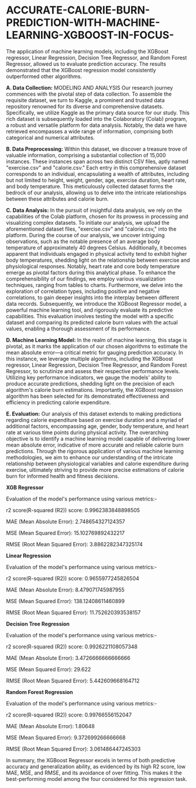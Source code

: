 # ACCURATE-CALORIE-BURN-PREDICTION-WITH-MACHINE-LEARNING-XGBOOST-IN-FOCUS-
The application of machine learning models, including the XGBoost regressor, Linear Regression,  Decision Tree Regressor, and Random Forest Regressor, allowed us to evaluate prediction accuracy. The results  demonstrated that the XGBoost regression model consistently outperformed other algorithms.

**A. Data Collection:** 
MODELING AND ANALYSIS 
Our research journey commences with the pivotal step of data collection. To assemble the requisite dataset, we 
turn to Kaggle, a prominent and trusted data repository renowned for its diverse and comprehensive datasets. 
Specifically, we utilize Kaggle as the primary data source for our study. This rich dataset is subsequently loaded 
into the Colaboratory (Colab) program, a robust and versatile platform for data analysis. Notably, the data we 
have retrieved encompasses a wide range of information, comprising both categorical and numerical attributes. 

**B. Data Preprocessing:** 
Within this dataset, we discover a treasure trove of valuable information, comprising a substantial collection of 
15,000 instances. These instances span across two distinct CSV files, aptly named "exercise.csv" and 
"calorie.csv." Each entry in this comprehensive dataset corresponds to an individual, encapsulating a wealth of 
attributes, including but not limited to height, weight, gender, age, exercise duration, heart rate, and body 
temperature. This meticulously collected dataset forms the bedrock of our analysis, allowing us to delve into 
the intricate relationships between these attributes and calorie burn. 

**C. Data Analysis:** 
In the pursuit of insightful data analysis, we rely on the capabilities of the Colab platform, chosen for its 
prowess in processing and visualizing complex datasets. To initiate our analysis, we upload the aforementioned 
dataset files, "exercise.csv" and "calorie.csv," into the platform. During the course of our analysis, we uncover 
intriguing observations, such as the notable presence of an average body temperature of approximately 40 
degrees Celsius. Additionally, it becomes apparent that individuals engaged in physical activity tend to exhibit 
higher body temperatures, shedding light on the relationship between exercise and physiological responses. 
Notably, heart rate and core body temperature emerge as pivotal factors during this analytical phase. To 
enhance the comprehensibility of our findings, we employ various visualization techniques, ranging from tables 
to charts. Furthermore, we delve into the exploration of correlation types, including positive and negative 
correlations, to gain deeper insights into the interplay between different data records. Subsequently, we 
introduce the XGBoost Regressor model, a powerful machine learning tool, and rigorously evaluate its 
predictive capabilities. This evaluation involves testing the model with a specific dataset and comparing its 
predicted calorie burn values with the actual values, enabling a thorough assessment of its performance. 

**D. Machine Learning Model:** 
In the realm of machine learning, this stage is pivotal, as it marks the application of our chosen algorithms to 
estimate the mean absolute error—a critical metric for gauging prediction accuracy. In this instance, we 
leverage multiple algorithms, including the XGBoost regressor, Linear Regression, Decision Tree Regressor, and 
Random Forest Regressor, to scrutinize and assess their respective performance levels. Utilizing key 
performance indicators, we gauge the models' ability to produce accurate predictions, shedding light on the 
precision of each algorithm's calorie burn estimations. Importantly, the XGBoost regression algorithm has been 
selected for its demonstrated effectiveness and efficiency in predicting calorie expenditure. 

**E. Evaluation:** 
Our analysis of this dataset extends to making predictions regarding calorie expenditure based on exercise 
duration and a myriad of additional factors, encompassing age, gender, body temperature, and heart rate at 
various time points during physical activity. The overarching objective is to identify a machine learning model 
capable of delivering lower mean absolute error, indicative of more accurate and reliable calorie burn 
predictions. Through the rigorous application of various machine learning methodologies, we aim to enhance 
our understanding of the intricate relationship between physiological variables and calorie expenditure during 
exercise, ultimately striving to provide more precise estimations of calorie burn for informed health and fitness 
decisions.


**XGB Regressor** 

Evaluation of the model's performance using various metrics:- 

r2 score(R-squared (R2)) score: 0.9962383848898505 

MAE (Mean Absolute Error): 2.748654327124357 

MSE (Mean Squared Error): 15.102769892432217 

RMSE (Root Mean Squared Error): 3.8862282347325174 

**Linear Regression** 

Evaluation of the model's performance using various metrics:-

r2 score(R-squared (R2)) score: 0.9655977245826504 

MAE (Mean Absolute Error): 8.479071745987955 

MSE (Mean Squared Error): 138.12408611460899 

RMSE (Root Mean Squared Error): 11.752620393538157 

**Decision Tree Regression**

Evaluation of the model's performance using various metrics:- 

r2 score(R-squared (R2)) score: 0.9926221108057348 

MAE (Mean Absolute Error): 3.4726666666666666 

MSE (Mean Squared Error): 29.622

RMSE (Root Mean Squared Error): 5.442609668164712 

**Random Forest Regression**

Evaluation of the model's performance using various metrics:- 

r2 score(R-squared (R2)) score: 0.99766556152047 

MAE (Mean Absolute Error): 1.80648 

MSE (Mean Squared Error): 9.372699266666668 

RMSE (Root Mean Squared Error): 3.061486447245303 



In summary, the XGBoost Regressor excels in terms of both predictive accuracy and generalization ability, as evidenced by its high R2 score, low MAE, MSE, and RMSE, and its avoidance of over fitting. This makes it the best-performing model among the four considered for this regression task. 
